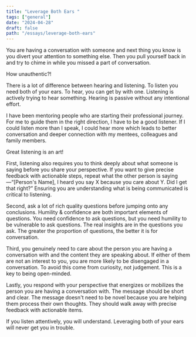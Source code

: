```yaml
---
title: "Leverage Both Ears "
tags: ["general"]
date: "2024-04-28"
draft: false
path: "/essays/leverage-both-ears"
---
```


You are having a conversation with someone and next thing you know is you divert your attention to something else. Then you pull yourself back in and try to chime in while you missed a part of conversation.

How unauthentic?!

There is a lot of difference between hearing and listening. To listen you need both of your ears. To hear, you can get by with one. Listening is actively trying to hear something. Hearing is passive without any intentional effort.

I have been mentoring people who are starting their professional journey. For me to guide them in the right direction, I have to be a good listener. If I could listen more than I speak, I could hear more which leads to better conversation and deeper connection with my mentees, colleagues and family members. 

Great listening is an art!

First, listening also requires you to think deeply about what someone is saying before you share your perspective. If you want to give precise feedback with actionable steps, repeat what the other person is saying—“[Person's Name], I heard you say X because you care about Y. Did I get that right?” Ensuring you are understanding what is being communicated is critical to listening.

Second, ask a lot of rich quality questions before jumping onto any conclusions. Humility & confidence are both important elements of questions. You need confidence to ask questions, but you need humility to be vulnerable to ask questions. The real insights are in the questions you ask. The greater the proportion of questions, the better it is for conversation. 

Third, you genuinely need to care about the person you are having a conversation with and the content they are speaking about. If either of them are not an interest to you, you are more likely to be disengaged in a conversation. To avoid this come from curiosity, not judgement. This is a key to being open-minded.

Lastly, you respond with your perspective that energizes or mobilizes the person you are having a conversation with. The message should be short and clear. The message doesn't need to be novel because you are helping them process their own thoughts. They should walk away with precise feedback with actionable items. 

If you listen attentively, you will understand. Leveraging both of your ears will never get you in trouble. 